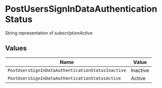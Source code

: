 # PostUsersSignInDataAuthenticationStatus

String representation of subscriptionActive


## Values

| Name                                              | Value                                             |
| ------------------------------------------------- | ------------------------------------------------- |
| `PostUsersSignInDataAuthenticationStatusInactive` | Inactive                                          |
| `PostUsersSignInDataAuthenticationStatusActive`   | Active                                            |